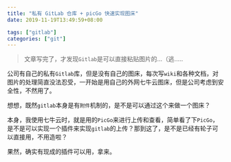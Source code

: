 ```yaml
---
title: "私有 GitLab 仓库 + picGo 快速实现图床"
date: 2019-11-19T13:49:59+08:00

tags: ["gitlab"]
categories: ["git"]
---
```


> 文章写完了，才发现``Gitlab``是可以直接粘贴图片的...（逃.....

公司有自己的私有``Gitlab``库，但是没有自己的图床，每次写``wiki``和各种文档，对图片的处理简直没法忍受，一开始是用自己的外网七牛云图床，但是公司考虑到安全性，不然用了。

想想，既然``gitlab``本身是有``附件``机制的，是不是可以通过这个来做一个图床？

本身，我使用七牛云时，就是用的``PicGo``来进行上传和查看，简单看了下``PicGo``，是不是可以实现一个插件来实现``gitlab``的上传？那到这了，是不是已经有轮子可以直接用，不用造啦？

果然，确实有现成的插件可以用，拿来。

